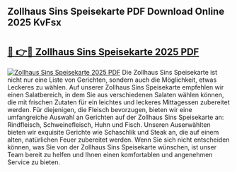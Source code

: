 ## Zollhaus Sins Speisekarte PDF Download Online 2025 KvFsx

# <h2><a href="http://gca69pq.nevu.top/?p=Zollhaus+Sins+Speisekarte">🔗 👉🔴 Zollhaus Sins Speisekarte 2025 PDF</a></h2>

[![Zollhaus Sins Speisekarte 2025 PDF](https://i.imgur.com/dBaPXMq.png)](http://gca69pq.nevu.top/?p=Zollhaus+Sins+Speisekarte)
Die Zollhaus Sins Speisekarte ist nicht nur eine Liste von Gerichten, sondern auch die Möglichkeit, etwas Leckeres zu wählen. Auf unserer Zollhaus Sins Speisekarte empfehlen wir einen Salatbereich, in dem Sie aus verschiedenen Salaten wählen können, die mit frischen Zutaten für ein leichtes und leckeres Mittagessen zubereitet werden. Für diejenigen, die Fleisch bevorzugen, bieten wir eine umfangreiche Auswahl an Gerichten auf der Zollhaus Sins Speisekarte an: Rindfleisch, Schweinefleisch, Huhn und Fisch. Unseren Auserwählten bieten wir exquisite Gerichte wie Schaschlik und Steak an, die auf einem alten, natürlichen Feuer zubereitet werden. Wenn Sie sich nicht entscheiden können, was Sie von der Zollhaus Sins Speisekarte wünschen, ist unser Team bereit zu helfen und Ihnen einen komfortablen und angenehmen Service zu bieten.
